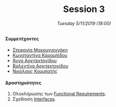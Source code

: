 <h1 align="center">Session 3</h13>
<h6 align="center">Tuesday 5/11/2019 (18:00)</h6>

#### Συμμετέχοντες
* [Στεφανία Μακρυγιαννάκη](https://github.com/stefaniamak)
* [Κωνσταντίνα Καραμπίδου](https://github.com/KonstantinaK98)
* [Άννα Αρχιτεκτονίδου](https://github.com/Anna-ar)
* [Βαλεντίνα Αρχιτεκτονίδου](https://github.com/Valentina-ar)
* [Νικόλαος Κουμπατής](https://github.com/Lycaonas)

#### Δραστηριότητες
1. Ολοκλήρωσης των [Functional Requirements](https://docs.google.com/spreadsheets/d/1-FQYydeJ0SdIuMXPixpHzTE4_ZNRNRxyu-x8ttQcUn8/edit?usp=sharing).
2. Σχεδίαση [Interfaces](https://github.com/stefaniamak/adopse-events/wiki/Interfaces).
